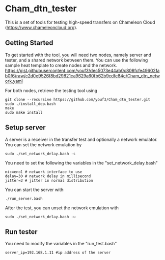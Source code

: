 # Cham_dtn_tester

This is a set of tools for testing high-speed transfers on Chameleon Cloud (https://www.chameleoncloud.org).

## Getting Started

To get started with the tool, you will need two nodes, namely server and tester, and a shared network between them.
You can use the following sample heat template to create nodes and the network.
https://gist.githubusercontent.com/youf3/dec5073e44ab0c808fcfe49602fab0f6/raw/c2d0e9526f8bd29821ca9629a60fb62b9cdfc84c/Cham_dtn_network.yaml

For both nodes, retrieve the testing tool using

```
git clone --recursive https://github.com/youf3/Cham_dtn_tester.git
sudo ./install_dep.bash
make
sudo make install
```

## Setup server

A server is a receiver in the transfer test and optionally a network emulator.
You can set the network emulation by
```
sudo ./set_network_delay.bash -s
```

You need to set the following the variables in the "set_network_delay.bash"
```
nic=eno1 # network interface to use
delay=30 # network delay in millisecond
jitter=3 # jitter in normal distribution
```

You can start the server with
```
./run_server.bash
```

After the test, you can unset the network emulation with

```
sudo ./set_network_delay.bash -u
```

## Run tester
You need to modify the variables in the "run_test.bash"
```
server_ip=192.168.1.11 #ip address of the server
```
